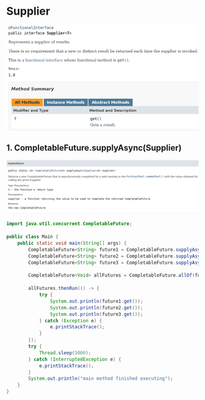 # Supplier

!["Supplier interface"](../images/Supplier/supplier-interface.png?raw=true)

## 1. CompletableFuture.supplyAsync(Supplier)

!["CompletableFuture.supplyAsync"](../images/Supplier/completablefuture-supplier.png?raw=true)

```java
import java.util.concurrent.CompletableFuture;

public class Main {
    public static void main(String[] args) {
        CompletableFuture<String> future1 = CompletableFuture.supplyAsync(() -> "Task 1");
        CompletableFuture<String> future2 = CompletableFuture.supplyAsync(() -> "Task 2");
        CompletableFuture<String> future3 = CompletableFuture.supplyAsync(() -> "Task 3");

        CompletableFuture<Void> allFutures = CompletableFuture.allOf(future1, future2, future3);

        allFutures.thenRun(() -> {
            try {
                System.out.println(future1.get());
                System.out.println(future2.get());
                System.out.println(future3.get());
            } catch (Exception e) {
                e.printStackTrace();
            }
        });
        try {
            Thread.sleep(5000);
        } catch (InterruptedException e) {
            e.printStackTrace();
        }
        System.out.println("main method finished executing");
    }
}
```
